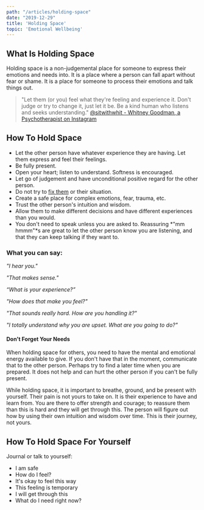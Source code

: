 ```yaml
---
path: "/articles/holding-space"
date: "2019-12-29"
title: 'Holding Space'
topic: 'Emotional Wellbeing'
---
```


## What Is Holding Space

Holding space is a non-judgemental place for someone to express their emotions and needs into.  It is a place where a person can fall apart without fear or shame.  It is a place for someone to process their emotions and talk things out.

> "Let them (or you) feel what they're feeling and experience it.  Don't judge or try to change it, just let it be.  Be a kind human who listens and seeks understanding." [@sitwithwhit - Whitney Goodman, a Psychotherapist on Instagram](https://www.instagram.com/p/B7EgFsIg8OB/)

<!-- ![Whitney Goodman, a Psychotherapist on Instagram says "Let them (or you) feel what they're feeling and experience it.  Don't judge or try to change it, just let it be.  Be a kind human who listens and seeks understanding."](./sitwithwhit.jpg) -->


## How To Hold Space

- Let the other person have whatever experience they are having.  Let them express and feel their feelings.
- Be fully present.  
- Open your heart; listen to understand.  Softness is encouraged.
- Let go of judgement and have unconditional positive regard for the other person.
- Do not try to [fix them](/articles/what-to-do-instead-of-fixing) or their situation.
- Create a safe place for complex emotions, fear, trauma, etc.
- Trust the other person's intuition and wisdom.
- Allow them to make different decisions and have different experiences than you would.
- You don't need to speak unless you are asked to.  Reassuring *"mm hmmm"*s are great to let the other person know you are listening, and that they can keep talking if they want to.

### What you can say:

*"I hear you."*

*"That makes sense."*

*“What is your experience?”*

*"How does that make you feel?"*

*"That sounds really hard.  How are you handling it?"*

*"I totally understand why you are upset.  What are you going to do?"*



#### Don't Forget Your Needs

When holding space for others, you need to have the mental and emotional energy available to give. If you don't have that in the moment, communicate that to the other person.  Perhaps try to find a later time when you are prepared.  It does not help and can hurt the other person if you can't be fully present.

While holding space, it is important to breathe, ground, and be present with yourself.  Their pain is not yours to take on.  It is their experience to have and learn from.  You are there to offer strength and courage; to reassure them than this is hard and they will get through this.  The person will figure out how by using their own intuition and wisdom over time.  This is their journey, not yours.


## How To Hold Space For Yourself

Journal or talk to yourself:

- I am safe
- How do I feel?
- It's okay to feel this way
- This feeling is temporary
- I will get through this
- What do I need right now?

